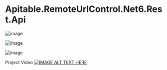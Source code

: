 # Apitable.RemoteUrlControl.Net6.Rest.Api

![image](https://user-images.githubusercontent.com/16664425/236913787-103ec6ec-8ea0-4acf-a17f-5b114e13c206.png)

![image](https://user-images.githubusercontent.com/16664425/236915848-bec787de-90fa-4134-9785-513da830e82b.png)

![image](https://user-images.githubusercontent.com/16664425/236915889-aa6c61ce-2dc9-4ba3-8b09-5cc49b7ac4b9.png)


Project Video
[![IMAGE ALT TEXT HERE](https://img.youtube.com/vi/SbFo7gJ8-Ww/0.jpg)](https://www.youtube.com/watch?v=SbFo7gJ8-Ww)

